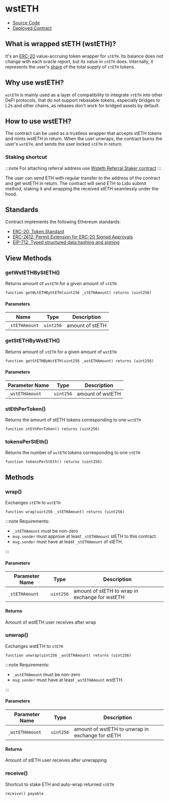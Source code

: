 # wstETH

- [Source Code](https://github.com/lidofinance/lido-dao/blob/master/contracts/0.6.12/WstETH.sol)
- [Deployed Contract](https://etherscan.io/token/0x7f39c581f595b53c5cb19bd0b3f8da6c935e2ca0)

## What is wrapped stETH (wstETH)?

It's an [ERC-20](https://eips.ethereum.org/EIPS/eip-20) value-accruing token
wrapper for `stETH`. Its balance does not change with each oracle report, but its
value in `stETH` does. Internally, it represents the user's [share](/docs/guides/lido-tokens-integration-guide.md#steth-internals-share-mechanics) of the total
supply of `stETH` tokens.

## Why use wstETH?

`wstETH` is mainly used as a layer of compatibility to integrate `stETH` into other
DeFi protocols, that do not support rebasable tokens, especially bridges to L2s and
other chains, as rebases don't work for bridged assets by default.

## How to use wstETH?

The contract can be used as a trustless wrapper that accepts stETH tokens and mints
wstETH in return. When the user unwraps, the contract burns the user's `wstETH`,
and sends the user locked `stETH` in return.

### Staking shortcut

:::note
For attaching referral address use [Wsteth Referral Staker contract](./wsteth-staker.md)
:::

The user can send ETH with regular transfer to the address of the contract and
get wstETH in return. The contract will send ETH to Lido submit method,
staking it and wrapping the received stETH seamlessly under the hood.

## Standards

Contract implements the following Ethereum standards:

- [ERC-20: Token Standard](https://eips.ethereum.org/EIPS/eip-20)
- [ERC-2612: Permit Extension for ERC-20 Signed Approvals](https://eips.ethereum.org/EIPS/eip-2612)
- [EIP-712: Typed structured data hashing and signing](https://eips.ethereum.org/EIPS/eip-712)

## View Methods

### getWstETHByStETH()

Returns amount of `wstETH` for a given amount of `stETH`

```sol
function getWstETHByStETH(uint256 _stETHAmount) returns (uint256)
```

#### Parameters

| Name           | Type      | Description     |
| -------------- | --------- | --------------- |
| `_stETHAmount` | `uint256` | amount of stETH |

### getStETHByWstETH()

Returns amount of `stETH` for a given amount of `wstETH`

```sol
function getStETHByWstETH(uint256 _wstETHAmount) returns (uint256)
```

#### Parameters

| Parameter Name  | Type      | Description      |
| --------------- | --------- | ---------------- |
| `_wstETHAmount` | `uint256` | amount of wstETH |

### stEthPerToken()

Returns the amount of stETH tokens corresponding to one `wstETH`

```sol
function stEthPerToken() returns (uint256)
```

### tokensPerStEth()

Returns the number of `wstETH` tokens corresponding to one `stETH`

```sol
function tokensPerStEth() returns (uint256)
```

## Methods

### wrap()

Exchanges `stETH` to `wstETH`

```sol
function wrap(uint256 _stETHAmount) returns (uint256)
```

:::note
Requirements:

- `_stETHAmount` must be non-zero
- `msg.sender` must approve at least `_stETHAmount` stETH to this contract.
- `msg.sender` must have at least `_stETHAmount` of stETH.

:::

#### Parameters

| Parameter Name | Type      | Description                                    |
| -------------- | --------- | ---------------------------------------------- |
| `_stETHAmount` | `uint256` | amount of stETH to wrap in exchange for wstETH |

#### Returns

Amount of wstETH user receives after wrap

### unwrap()

Exchanges wstETH to `stETH`

```sol
function unwrap(uint256 _wstETHAmount) returns (uint256)
```

:::note
Requirements:

- `_wstETHAmount` must be non-zero
- `msg.sender` must have at least `_wstETHAmount` wstETH.

:::

#### Parameters

| Parameter Name  | Type      | Description                                      |
| --------------- | --------- | ------------------------------------------------ |
| `_wstETHAmount` | `uint256` | amount of wstETH to unwrap in exchange for stETH |

#### Returns

Amount of stETH user receives after unwrapping

### receive()

Shortcut to stake ETH and auto-wrap returned `stETH`

```sol
receive() payable
```
